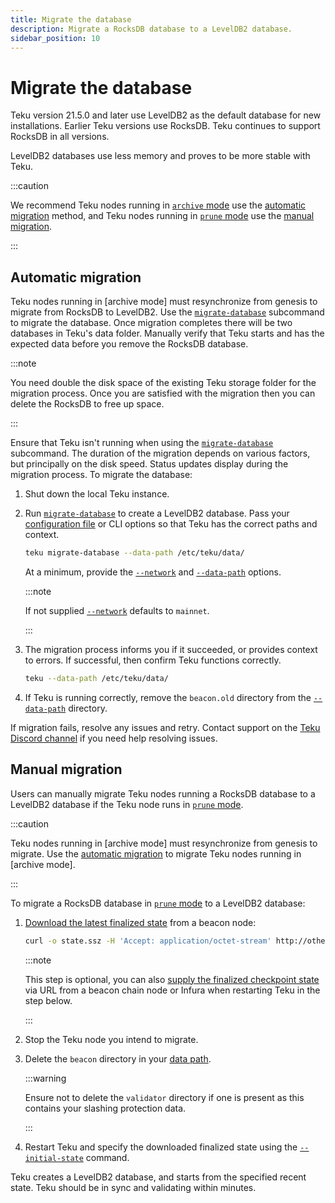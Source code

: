 ```yaml
---
title: Migrate the database
description: Migrate a RocksDB database to a LevelDB2 database.
sidebar_position: 10
---
```


# Migrate the database

Teku version 21.5.0 and later use LevelDB2 as the default database for new installations.
Earlier Teku versions use RocksDB. Teku continues to support RocksDB in all versions.

LevelDB2 databases use less memory and proves to be more stable with Teku.

:::caution

We recommend Teku nodes running in [`archive` mode] use the [automatic migration](#automatic-migration) method, and Teku nodes running in [`prune` mode] use the [manual migration](#manual-migration).

:::

## Automatic migration

Teku nodes running in [archive mode] must resynchronize from genesis to migrate from RocksDB to LevelDB2.
Use the [`migrate-database`](../reference/cli/subcommands/migrate-database.md) subcommand to migrate the database.
Once migration completes there will be two databases in Teku's data folder.
Manually verify that Teku starts and has the expected data before you remove the RocksDB database.

:::note

You need double the disk space of the existing Teku storage folder for the migration process. Once you are satisfied with the migration then you can delete the RocksDB to free up space.

:::

Ensure that Teku isn't running when using the [`migrate-database`](../reference/cli/subcommands/migrate-database.md) subcommand. The duration of the migration depends on various factors, but principally on the disk speed. Status updates display during the migration process. To migrate the database:

1.  Shut down the local Teku instance.

2.  Run [`migrate-database`](../reference/cli/subcommands/migrate-database.md) to create a LevelDB2 database. Pass your [configuration file](configure/use-config-file.md) or CLI options so that Teku has the correct paths and context.

    ```bash title="Example"
    teku migrate-database --data-path /etc/teku/data/
    ```

    At a minimum, provide the [`--network`](../reference/cli/subcommands/migrate-database.md#network) and [`--data-path`](../reference/cli/subcommands/migrate-database.md#network) options.

    :::note

    If not supplied [`--network`](../reference/cli/subcommands/migrate-database.md#network) defaults to `mainnet`.

    :::

3.  The migration process informs you if it succeeded, or provides context to errors. If successful, then confirm Teku functions correctly.

    ```bash title="Example"
    teku --data-path /etc/teku/data/
    ```

4.  If Teku is running correctly, remove the `beacon.old` directory from the [`--data-path`](../reference/cli/subcommands/migrate-database.md#network) directory.

If migration fails, resolve any issues and retry. Contact support on the [Teku Discord channel] if you need help resolving issues.

## Manual migration

Users can manually migrate Teku nodes running a RocksDB database to a LevelDB2 database if the Teku node runs in [`prune` mode].

:::caution

Teku nodes running in [archive mode] must resynchronize from genesis to migrate. Use the [automatic migration](#automatic-migration) to migrate Teku nodes running in [archive mode].

:::

To migrate a RocksDB database in [`prune` mode] to a LevelDB2 database:

1.  [Download the latest finalized state] from a beacon node:

    ```bash
    curl -o state.ssz -H 'Accept: application/octet-stream' http://other-node:5051/eth/v2/debug/beacon/states/finalized
    ```

    :::note

    This step is optional, you can also [supply the finalized checkpoint state] via URL from a beacon chain node or Infura when restarting Teku in the step below.

    :::

2.  Stop the Teku node you intend to migrate.

3.  Delete the `beacon` directory in your [data path](../reference/cli/index.md#data-base-path-data-path).

    :::warning

    Ensure not to delete the `validator` directory if one is present as this contains your slashing protection data.

    :::

4.  Restart Teku and specify the downloaded finalized state using the [`--initial-state`](../reference/cli/index.md#initial-state) command.

Teku creates a LevelDB2 database, and starts from the specified recent state. Teku should be in sync and validating within minutes.

<!-- links -->

[Download the latest finalized state]: https://consensys.github.io/teku/#tag/Debug/operation/getStateV2
[`prune` mode]: ../reference/cli/index.md#data-storage-mode
[`archive` mode]: ../reference/cli/index.md#data-storage-mode
[supply the finalized checkpoint state]: ../get-started/checkpoint-start.md
[Teku Discord channel]: https://discord.com/invite/consensys
